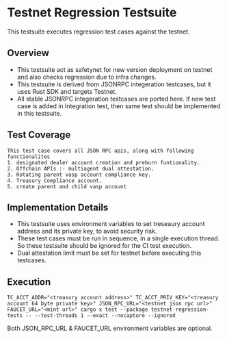 # Testnet Regression Testsuite

This testsuite executes regression test cases against the testnet.

## Overview

* This testsuite act as safetynet for new version deployment on testnet and also checks regression due to infra changes.
* This testsuite is derived from JSONRPC integeration testcases, but it uses Rust SDK and targets Testnet.
* All stable JSONRPC integeration testcases are ported here. If new test case is added in Integration test, then same test should be implemented in this testsuite.

## Test Coverage
    This test case covers all JSON RPC apis, along with following functionalites
    1. designated dealer account creation and preburn funtionality.
    2. Offchain APIs :- multiagent dual attestation.
    3. Rotating parent vasp account compliance key.
    4. Treasury Compliance account.
    5. create parent and child vasp account
## Implementation Details

* This testsuite uses environment variables to set treseaury account address and its private key, to avoid security risk.
* These test cases must be run in sequence, in a single execution thread. So these testsuite should be ignored for the CI test execution.
* Dual attestation limit must be set for testnet before executing this testcases.

## Execution
```
TC_ACCT_ADDR="<treasury account address>" TC_ACCT_PRIV_KEY="<treasury account 64 byte private key>" JSON_RPC_URL="<testnet json rpc url>" FAUCET_URL="<mint url>" cargo x test --package testnet-regression-tests -- --test-threads 1 --exact --nocapture --ignored
```
Both JSON_RPC_URL & FAUCET_URL environment variables are optional.
